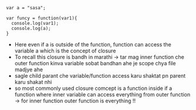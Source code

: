 ```
var a = "sasa";

var funcy = function(var1){
  console.log(var1);
  console.log(a);
}

```
* Here even if a is outside of the function, function can access the variable a which is the concept of closure 
* To recall this closure is bandh in marathi -> tar mag inner function che outer function kinva variable sobat bandhan ahe je scope chya file madjye ahe 
* sagle child parant che variable/function access karu shaktat pn parent karu shakat nhi
* so most commonly used closure comcept is a function inside if a function where inner variable can access everything from outer function -> for inner function outer function is everything !!
